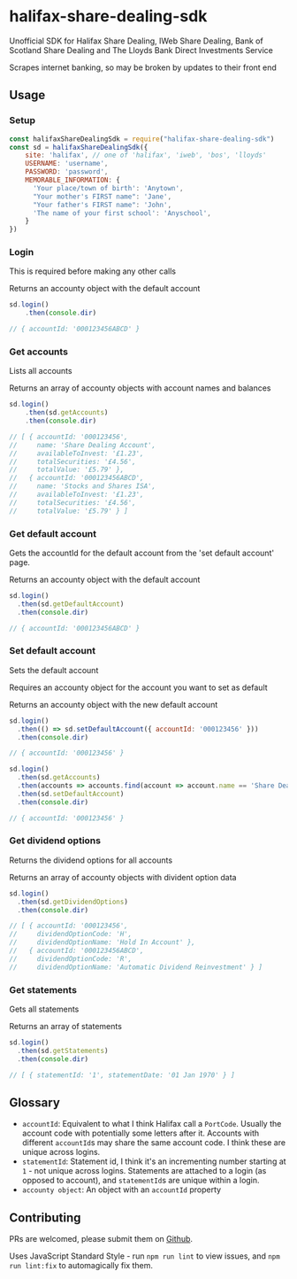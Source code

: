 # halifax-share-dealing-sdk

Unofficial SDK for Halifax Share Dealing, IWeb Share Dealing, Bank of Scotland Share Dealing and The Lloyds Bank Direct Investments Service

Scrapes internet banking, so may be broken by updates to their front end

## Usage

### Setup

```js
const halifaxShareDealingSdk = require("halifax-share-dealing-sdk")
const sd = halifaxShareDealingSdk({
    site: 'halifax', // one of 'halifax', 'iweb', 'bos', 'lloyds'
    USERNAME: 'username',
    PASSWORD: 'password',
    MEMORABLE_INFORMATION: {
      'Your place/town of birth': 'Anytown',
      "Your mother's FIRST name": 'Jane',
      "Your father's FIRST name": 'John',
      'The name of your first school': 'Anyschool',
    }
})
```

### Login

This is required before making any other calls

Returns an accounty object with the default account

```js
sd.login()
    .then(console.dir)

// { accountId: '000123456ABCD' }
```

### Get accounts

Lists all accounts

Returns an array of accounty objects with account names and balances

```js
sd.login()
    .then(sd.getAccounts)
    .then(console.dir)

// [ { accountId: '000123456',
//     name: 'Share Dealing Account',
//     availableToInvest: '£1.23',
//     totalSecurities: '£4.56',
//     totalValue: '£5.79' },
//   { accountId: '000123456ABCD',
//     name: 'Stocks and Shares ISA',
//     availableToInvest: '£1.23',
//     totalSecurities: '£4.56',
//     totalValue: '£5.79' } ]
```

### Get default account

Gets the accountId for the default account from the 'set default account' page.

Returns an accounty object with the default account

```js
sd.login()
  .then(sd.getDefaultAccount)
  .then(console.dir)

// { accountId: '000123456ABCD' }
```

### Set default account

Sets the default account

Requires an accounty object for the account you want to set as default

Returns an accounty object with the new default account

```js
sd.login()
  .then(() => sd.setDefaultAccount({ accountId: '000123456' }))
  .then(console.dir)

// { accountId: '000123456' }
```

```js
sd.login()
  .then(sd.getAccounts)
  .then(accounts => accounts.find(account => account.name == 'Share Dealing Account'))
  .then(sd.setDefaultAccount)
  .then(console.dir)

// { accountId: '000123456' }
```

### Get dividend options

Returns the dividend options for all accounts

Returns an array of accounty objects with divident option data

```js
sd.login()
  .then(sd.getDividendOptions)
  .then(console.dir)

// [ { accountId: '000123456',
//     dividendOptionCode: 'H',
//     dividendOptionName: 'Hold In Account' },
//   { accountId: '000123456ABCD',
//     dividendOptionCode: 'R',
//     dividendOptionName: 'Automatic Dividend Reinvestment' } ]
```

### Get statements

Gets all statements

Returns an array of statements

```js
sd.login()
  .then(sd.getStatements)
  .then(console.dir)

// [ { statementId: '1', statementDate: '01 Jan 1970' } ]
```

## Glossary

- `accountId`: Equivalent to what I think Halifax call a `PortCode`. Usually the account code with potentially some letters after it. Accounts with different `accountId`s may share the same account code. I think these are unique across logins.
- `statementId`: Statement id, I think it's an incrementing number starting at `1` - not unique across logins. Statements are attached to a login (as opposed to account), and `statementId`s are unique within a login.
- `accounty object`: An object with an `accountId` property

## Contributing

PRs are welcomed, please submit them on [Github](https://github.com/domdomegg/halifax-share-dealing-sdk/pulls).

Uses JavaScript Standard Style - run `npm run lint` to view issues, and `npm run lint:fix` to automagically fix them.